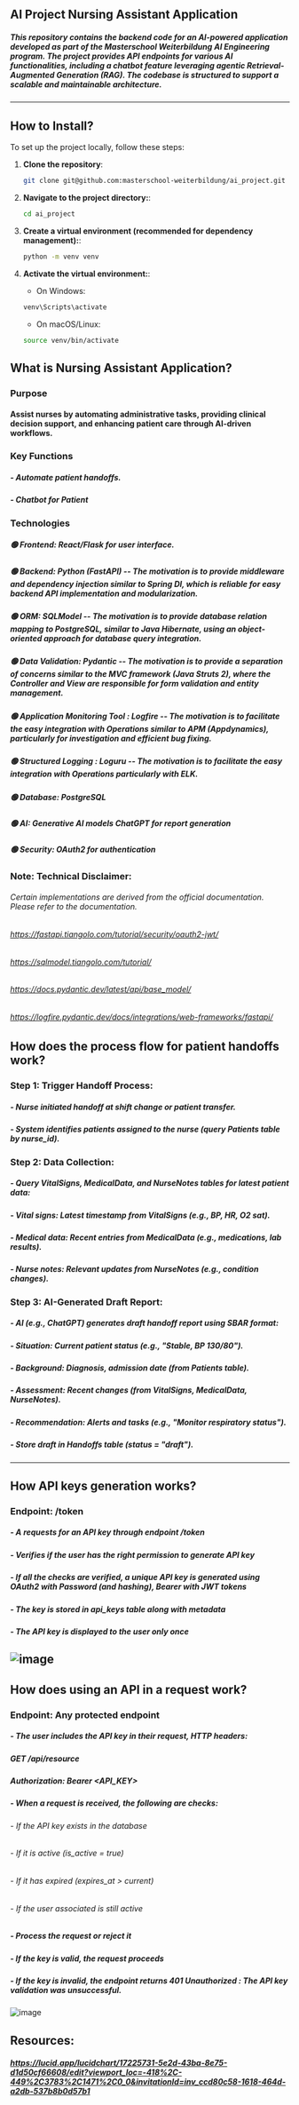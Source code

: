 ## AI Project Nursing Assistant Application
##### This repository contains the backend code for an AI-powered application developed as part of the Masterschool Weiterbildung AI Engineering program. The project provides API endpoints for various AI functionalities, including a chatbot feature leveraging agentic Retrieval-Augmented Generation (RAG). The codebase is structured to support a scalable and maintainable architecture.
---
## How to Install?
To set up the project locally, follow these steps:

1. **Clone the repository**:
   ```bash
   git clone git@github.com:masterschool-weiterbildung/ai_project.git
   ```
2. **Navigate to the project directory:**:
   ```bash
   cd ai_project
   ```
3. **Create a virtual environment (recommended for dependency management):**:
   ```bash
   python -m venv venv
   ```

4. **Activate the virtual environment:**:
   - On Windows:
   ```bash
   venv\Scripts\activate
   ```
   - On macOS/Linux:
   ```bash
   source venv/bin/activate
   ```
  
## What is Nursing Assistant Application?
### Purpose
#### Assist nurses by automating administrative tasks, providing clinical decision support, and enhancing patient care through AI-driven workflows.
### Key Functions
##### - Automate patient handoffs.
##### - Chatbot for Patient
### Technologies
##### 🟢 Frontend: React/Flask for user interface.
##### 🟢 Backend: Python (FastAPI) -- The motivation is to provide middleware and dependency injection similar to Spring DI, which is reliable for easy backend API implementation and modularization.
##### 🟢 ORM: SQLModel -- The motivation is to provide database relation mapping to PostgreSQL, similar to Java Hibernate, using an object-oriented approach for database query integration.
##### 🟢 Data Validation: Pydantic -- The motivation is to provide a separation of concerns similar to the MVC framework (Java Struts 2), where the Controller and View are responsible for form validation and entity management.
##### 🟢 Application Monitoring Tool : Logfire -- The motivation is to facilitate the easy integration with Operations similar to APM (Appdynamics), particularly for investigation and efficient bug fixing.
##### 🟢 Structured Logging : Loguru -- The motivation is to facilitate the easy integration with Operations particularly with ELK.
##### 🟢 Database: PostgreSQL
##### 🟢 AI: Generative AI models ChatGPT for report generation
##### 🟢 Security: OAuth2 for authentication

### Note: Technical Disclaimer: 
###### Certain implementations are derived from the official documentation. Please refer to the documentation.
###### https://fastapi.tiangolo.com/tutorial/security/oauth2-jwt/
###### https://sqlmodel.tiangolo.com/tutorial/
###### https://docs.pydantic.dev/latest/api/base_model/
###### https://logfire.pydantic.dev/docs/integrations/web-frameworks/fastapi/

## How does the process flow for patient handoffs work?
### Step 1: Trigger Handoff Process:
##### - Nurse initiated handoff at shift change or patient transfer.
##### - System identifies patients assigned to the nurse (query Patients table by nurse_id).
### Step 2: Data Collection:
##### - Query VitalSigns, MedicalData, and NurseNotes tables for latest patient data:
##### - Vital signs: Latest timestamp from VitalSigns (e.g., BP, HR, O2 sat).
##### - Medical data: Recent entries from MedicalData (e.g., medications, lab results).
##### - Nurse notes: Relevant updates from NurseNotes (e.g., condition changes).
### Step 3: AI-Generated Draft Report:
##### - AI (e.g., ChatGPT) generates draft handoff report using SBAR format:
##### - Situation: Current patient status (e.g., "Stable, BP 130/80").
##### - Background: Diagnosis, admission date (from Patients table).
##### - Assessment: Recent changes (from VitalSigns, MedicalData, NurseNotes).
##### - Recommendation: Alerts and tasks (e.g., "Monitor respiratory status").
##### - Store draft in Handoffs table (status = "draft").
---
## How API keys generation works?
### Endpoint: /token
##### - A requests for an API key through endpoint /token
##### - Verifies if the user has the right permission to generate API key
##### - If all the checks are verified, a unique API key is generated using OAuth2 with Password (and hashing), Bearer with JWT tokens
##### - The key is stored in api_keys table along with metadata
##### - The API key is displayed to the user only once
![image](https://github.com/user-attachments/assets/2594dc35-5323-4c89-a0a2-662842ab1d78)
---
## How does using an API in a request work?
### Endpoint: Any protected endpoint
##### - The user includes the API key in their request, HTTP headers:
#####     GET /api/resource
#####     Authorization: Bearer <API_KEY>
##### - When a request is received, the following are checks:
######     - If the API key exists in the database
######     - If it is active (is_active = true)
######     - If it has expired (expires_at > current)
######     - If the user associated is still active

##### - Process the request or reject it
##### - If the key is valid, the request proceeds
##### - If the key is invalid, the endpoint returns 401 Unauthorized : The API key validation was unsuccessful.
![image](https://github.com/user-attachments/assets/7ca2c75f-603c-40fe-9d10-b55f579057ee)

## Resources:
##### https://lucid.app/lucidchart/17225731-5e2d-43ba-8e75-d1d50cf66608/edit?viewport_loc=-418%2C-449%2C3783%2C1471%2C0_0&invitationId=inv_ccd80c58-1618-464d-a2db-537b8b0d57b1
